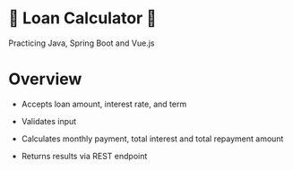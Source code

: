 # 🧮 Loan Calculator 🧮
Practicing Java, Spring Boot and Vue.js

# Overview

- Accepts loan amount, interest rate, and term

- Validates input

- Calculates monthly payment, total interest and total repayment amount

- Returns results via REST endpoint
